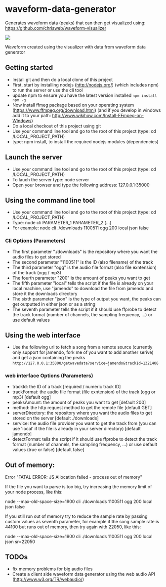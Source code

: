 # waveform-data-generator

Generates waveform data (peaks) that can then get visualized using: https://github.com/chrisweb/waveform-visualizer  

![](https://github.com/chrisweb/waveform-visualizer/blob/master/examples/images/waveform.png)

Waveform created using the visualizer with data from waveform data generator  

## Getting started

* Install git and then do a local clone of this project
* First, start by installing nodejs (http://nodejs.org/) (which includes npm) to run the server or use the cli tool
* update npm to ensure you have the latest version installed
```npm install npm -g```
* Now install ffmeg package based on your operating system (https://www.ffmpeg.org/download.html) (and if you develop in windows add it to your path: http://www.wikihow.com/Install-FFmpeg-on-Windows)
* Do a local checkout of this project using git
* Use your command line tool and go to the root of this project (type: cd /LOCAL_PROJECT_PATH)
* type: npm install, to install the required nodejs modules (dependencies)

## Launch the server

* Use your command line tool and go to the root of this project (type: cd /LOCAL_PROJECT_PATH)
* To lauch the server type: node server
* Open your browser and type the following address: 127.0.0.1:35000

## Using the command line tool

* Use your command line tool and go to the root of this project (type: cd /LOCAL_PROJECT_PATH)
* Type: node cli PARAMETER_1 PARAMETER_2 (...)
* For example: node cli ./downloads 1100511 ogg 200 local json false

### Cli Options (Parameters)

* The first parameter "./downloads" is the repository where you want the audio files to get stored
* The second parameter "1100511" is the ID (also filename) of the track
* The third parameter "ogg" is the audio file format (also file exntension) of the track (ogg / mp3)
* The fourth parameter "200" is the amount of peaks you want to get
* The fifth parameter "local" tells the script if the file is already on your local machine, use "jamendo" to download the file from jamendo and store it the downloads directory
* The sixth parameter "json" is the type of output you want, the peaks can get outputted in either json or as a string
* The seventh parameter tells the script if it should use ffprobe to detect the track format (number of channels, the sampling frequency, ...) or use default values

## Using the web interface

* Use the following url to fetch a song from a remote source (currently only support for jamendo, fork me of you want to add another serive) and get a json containing the peaks
```http://127.0.0.1:35000/getwavedata?service=jamendo&trackId=1321406```

### web interface Options (Parameters)

* trackId: the ID of a track [required / numeric track ID]
* trackFormat: the audio file format (file exntension) of the track (ogg or mp3) [default ogg]
* peaksAmount: the amount of peaks you want to get [default 200]
* method: the http request method to get the remote file [default GET]
* serverDirectory: the repository where you want the audio files to get stored on the server [default ./downloads]
* service: the audio file provider you want to get the track from (you can use 'local' if the file is already in your server directory) [default jamendo]
* detectFormat: tells the script if it should use ffprobe to detect the track format (number of channels, the sampling frequency, ...) or use default values (true or false) [default false]

Out of memory:
--------------

Error "FATAL ERROR: JS Allocation failed - process out of memory"  

If the file you want to parse is too big, try increasing the memory limit of your node process, like this:  

node --max-old-space-size=1900 cli ./downloads 1100511 ogg 200 local json false  

If you still run out of memory try to reduce the sample rate by passing custom values as seventh parameter, for example if the song sample rate is 44100 but runs out of memory, then try again with 22050, like this:  

node --max-old-space-size=1900 cli ./downloads 1100511 ogg 200 local json sr=22050  

TODOs
-----

 * fix memory problems for big audio files
 * Create a client side waveform data generator using the web audio API (http://www.w3.org/TR/webaudio/)
